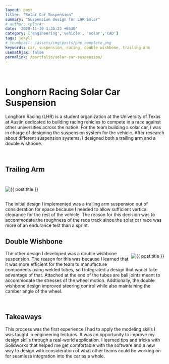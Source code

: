 ```yaml
---
layout: post
title:  "Solar Car Suspension"
summary: "Suspension design for LHR Solar"
# author: xplor4r
date: '2020-11-30 1:35:23 +0530'
category: ['engineering','vehicle', 'solar','CAD']
tags: jekyll
# thumbnail: /assets/img/posts/pnp_complete.png
keywords: car, suspension, racing, double wishbone, trailing arm
usemathjax: false
permalink: /portfolio/solar-car-suspension/
---
```

<br />
<h1> Longhorn Racing Solar Car Suspension  </h1>
<p>
Longhorn Racing (LHR) is a student organization at the University of Texas at Austin dedicated to building racing rehicles to compete in a race against other universities across the nation. For the team building a solar car, I was in charge of designing the suspension system for the vehicle. After research about different suspension systems, I designed both a trailing arm and a double wishbone.
</p>
<br />

<h2>Trailing Arm</h2>
<br />
<img
      style="margin-top: 8px; margin-bottom: 15px"
      class="card-img-top"
      src="{{site.url}}{{site.baseurl}}/assets/img/posts/t_arm.png"
      alt="{{ post.title }}"
    />
<p>
The initial design I implemented was a trailing arm suspension out of consideration for space because I needed to allow sufficient vertical clearance for the rest of the vehicle. The reason for this decision was to accommodate the roughness of the race track since the solar car race was more of an endurance test than a sprint.
</p>
<h2> Double Wishbone </h2>
<img
      class="card-img-top"
      style="float:right; margin-top: 8px; margin-bottom: 15px"
      src="{{site.url}}{{site.baseurl}}/assets/img/posts/d_wishbone.png"
      alt="{{ post.title }}"
    />

<p>
 The other design I developed was a double wishbone suspension. The reason for this was because I learned that it was more efficient for the team to manufacture components using welded tubes, so I integrated a design that would take advantage of that. Attached at the end of the tubes are ball joints meant to accommodate the stresses of the wheel motion. Addtionally, the double wishbone design improved steering control while also maintaining the camber angle of the wheel.
</p>
<br />

<h2>Takeaways</h2>
This process was the first experience I had to apply the modeling skills I was taught in engineering lectures. It was an opportunity to improve my design skills through a real-world application. I learned tips and tricks with Solidworks that helped me get comfortable with the software and a new way to design with consideration of what other teams could be working on for seamless integration into the car as a whole. 